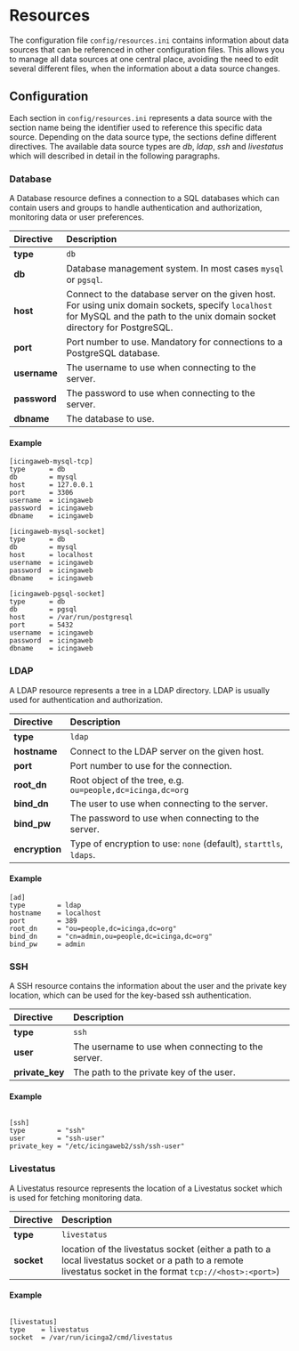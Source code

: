 # <a id="resources"></a> Resources

The configuration file `config/resources.ini` contains information about data sources that can be referenced in other
configuration files. This allows you to manage all data sources at one central place, avoiding the need to edit several
different files, when the information about a data source changes.

## <a id="resources-configuration"></a> Configuration

Each section in `config/resources.ini` represents a data source with the section name being the identifier used to
reference this specific data source. Depending on the data source type, the sections define different directives.
The available data source types are *db*, *ldap*, *ssh* and *livestatus* which will described in detail in the following
paragraphs.

### <a id="resources-configuration-database"></a> Database

A Database resource defines a connection to a SQL databases which can contain users and groups
to handle authentication and authorization, monitoring data or user preferences.

Directive       | Description
:---------------|:------------
**type**        | `db`
**db**          | Database management system. In most cases `mysql` or `pgsql`.
**host**        | Connect to the database server on the given host. For using unix domain sockets, specify `localhost` for MySQL and the path to the unix domain socket directory for PostgreSQL.
**port**        | Port number to use. Mandatory for connections to a PostgreSQL database.
**username**    | The username to use when connecting to the server.
**password**    | The password to use when connecting to the server.
**dbname**      | The database to use.

#### <a id="resources-configuration-database-example"></a> Example

````
[icingaweb-mysql-tcp]
type      = db
db        = mysql
host      = 127.0.0.1
port      = 3306
username  = icingaweb
password  = icingaweb
dbname    = icingaweb

[icingaweb-mysql-socket]
type      = db
db        = mysql
host      = localhost
username  = icingaweb
password  = icingaweb
dbname    = icingaweb

[icingaweb-pgsql-socket]
type      = db
db        = pgsql
host      = /var/run/postgresql
port      = 5432
username  = icingaweb
password  = icingaweb
dbname    = icingaweb

````

### <a id="resources-configuration-ldap"></a> LDAP

A LDAP resource represents a tree in a LDAP directory. LDAP is usually used for authentication and authorization.

Directive       | Description
:---------------|:------------
**type**        | `ldap`
**hostname**    | Connect to the LDAP server on the given host.
**port**        | Port number to use for the connection.
**root_dn**     | Root object of the tree, e.g. `ou=people,dc=icinga,dc=org`
**bind_dn**     | The user to use when connecting to the server.
**bind_pw**     | The password to use when connecting to the server.
**encryption**  | Type of encryption to use: `none` (default), `starttls`, `ldaps`.

#### <a id="resources-configuration-ldap-example"></a> Example

````
[ad]
type		= ldap
hostname	= localhost
port		= 389
root_dn		= "ou=people,dc=icinga,dc=org"
bind_dn		= "cn=admin,ou=people,dc=icinga,dc=org"
bind_pw		= admin

````

### <a id="resources-configuration-ssh"></a> SSH

A SSH resource contains the information about the user and the private key location, which can be used for the key-based
ssh authentication.

Directive           | Description
:--------------------|:------------
**type**            | `ssh`
**user**            | The username to use when connecting to the server.
**private_key**     | The path to the private key of the user.

#### <a id="resources-configuration-ssh-example"></a> Example

````

[ssh]
type		= "ssh"
user		= "ssh-user"
private_key	= "/etc/icingaweb2/ssh/ssh-user"

````

### <a id="resources-configuration-livestatus"></a> Livestatus

A Livestatus resource represents the location of a Livestatus socket which is used for fetching monitoring data.

Directive       | Description
:---------------|:------------
**type**        | `livestatus`
**socket**      | location of the livestatus socket (either a path to a local livestatus socket or a path to a remote livestatus socket in the format `tcp://<host>:<port>`)

#### <a id="resources-configuration-livestatus-example"></a>Example

````

[livestatus]
type    = livestatus
socket  = /var/run/icinga2/cmd/livestatus

````
